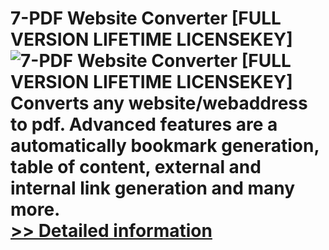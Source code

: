 # 7-PDF Website Converter [FULL VERSION LIFETIME LICENSEKEY]<br />![7-PDF Website Converter [FULL VERSION LIFETIME LICENSEKEY]](https://mycommerce.akamaized.net/api/pimages/P300393215/BIG/300393215.JPG)<br />Converts any website/webaddress to pdf. Advanced features are a automatically bookmark generation, table of content, external and internal link generation and many more.<br />[>> Detailed information](https://secure.shareit.com/shareit/product.html?productid=300393215&affiliateid=200057808)